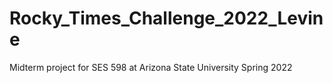 # Rocky_Times_Challenge_2022_Levine
Midterm project for SES 598 at Arizona State University Spring 2022
